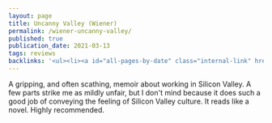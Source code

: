 ```yaml
---
layout: page
title: Uncanny Valley (Wiener)
permalink: /wiener-uncanny-valley/
published: true
publication_date: 2021-03-13
tags: reviews
backlinks: '<ul><li><a id="all-pages-by-date" class="internal-link" href="/all-pages-by-date/">All pages by date</a></li><li><a id="books-published-in-2020" class="internal-link" href="/books-published-in-2020/">Books I&#39;ve read that were published in 2020</a></li><li><a id="books-read-in-2021" class="internal-link" href="/books-read-in-2021/">Books I read in 2021</a></li><li><a id="books-tagged-memoirs" class="internal-link" href="/books-tagged-memoirs/">Books tagged &#39;memoirs&#39;</a></li><li><a id="books-tagged-nonfiction" class="internal-link" href="/books-tagged-nonfiction/">Books tagged &#39;nonfiction&#39;</a></li><li><a id="books-tagged-silicon-valley" class="internal-link" href="/books-tagged-silicon-valley/">Books tagged &#39;silicon-valley&#39;</a></li><li><a id="reviews" class="internal-link" href="/reviews/">Reviews</a></li></ul>'
---
```


A gripping, and often scathing, memoir about working in Silicon Valley. A few parts strike me as mildly unfair, but I don't mind because it does such a good job of conveying the feeling of Silicon Valley culture. It reads like a novel. Highly recommended.